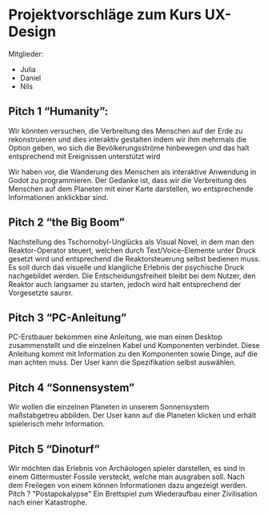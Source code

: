 # Projektvorschläge zum Kurs UX-Design 
Mitglieder: 
- Julia
- Daniel
- Nils

## Pitch 1 “Humanity”:
Wir könnten versuchen, die Verbreitung des Menschen auf der Erde zu rekonstruieren und dies interaktiv gestalten indem wir ihm mehrmals die Option geben, wo sich die Bevölkerungsströme hinbewegen und das halt entsprechend mit Ereignissen unterstützt wird

Wir haben vor, die Wanderung des Menschen als interaktive Anwendung in Godot zu programmieren. Der Gedanke ist, dass wir die Verbreitung des Menschen auf dem Planeten mit einer Karte darstellen, wo entsprechende Informationen anklickbar sind. 


## Pitch 2 “the Big Boom”
Nachstellung des Tschornobyl-Unglücks als Visual Novel, in dem man den Reaktor-Operator steuert, welchen durch Text/Voice-Elemente unter Druck gesetzt wird und entsprechend die Reaktorsteuerung selbst bedienen muss. Es soll durch das visuelle und klangliche Erlebnis der psychische Druck nachgebildet werden. Die Entscheidungsfreiheit bleibt bei dem Nutzer, den Reaktor auch langsamer zu starten, jedoch wird halt entsprechend der Vorgesetzte saurer.

## Pitch 3 “PC-Anleitung”
PC-Erstbauer bekommen eine Anleitung, wie man einen Desktop zusammenstellt und die einzelnen Kabel und Komponenten verbindet. Diese Anleitung kommt mit Information zu den Komponenten sowie Dinge, auf die man achten muss. Der User kann die Spezifikation selbst auswählen.


## Pitch 4 “Sonnensystem”
Wir wollen die einzelnen Planeten in unserem Sonnensystem maßstabgetreu abbilden. Der User kann auf die Planeten klicken und erhält spielerisch mehr Information. 

## Pitch 5 “Dinoturf”
Wir möchten das Erlebnis von Archäologen spieler darstellen, es sind in einem Gittermuster Fossile versteckt, welche man ausgraben soll. Nach dem Freilegen von einem können Informationen dazu angezeigt werden.  
Pitch ? "Postapokalypse"
Ein Brettspiel zum Wiederaufbau einer Zivilisation nach einer Katastrophe.

